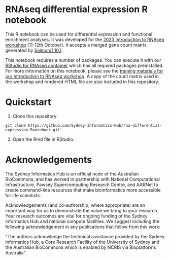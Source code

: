 # RNAseq differential expression R notebook 

This R notebook can be used for differential expression and functional enrichment analyses. It was developed for the [2023 Introduction to RNAseq workshop](https://sydney-informatics-hub.github.io/rnaseq-workshop-2023/) (11-12th October). It accepts a merged gene count matrix generated by [Salmon/1.10.1](https://combine-lab.github.io/salmon/). 

This notebook requires a number of packages. You can execute it with our [RStudio for RNAseq container](https://github.com/Sydney-Informatics-Hub/Rstudio-rnaseq-contained) which has all required packages preinstalled. For more information on this notebook, please see the [training materials for our Introduction to RNAseq workshop](https://sydney-informatics-hub.github.io/rnaseq-workshop-2023/). A copy of the count matrix used in the workshop and rendered HTML file are also included in this repository.  

# Quickstart

1. Clone this repository: 

```
git clone https://github.com/Sydney-Informatics-Hub/rna-differential-expression-Rnotebook.git`
```

2. Open the Rmd file in RStudio. 

# Acknowledgements 

The Sydney Informatics Hub is an official node of the Australian BioCommons, and has worked in partnership with National Computational Infrastructure, Pawsey Supercomputing Research Centre, and AARNet to create command-line resources that make bioinformatics more accessible for life scientists. 

Acknowledgements (and co-authorship, where appropriate) are an important way for us to demonstrate the value we bring to your research. Your research outcomes are vital for ongoing funding of the Sydney Informatics Hub and national compute facilities. We suggest including the following acknowledgement in any publications that follow from this work:

"The authors acknowledge the technical assistance provided by the Sydney Informatics Hub, a Core Research Facility of the University of Sydney and the Australian BioCommons which is enabled by NCRIS via Bioplatforms Australia".